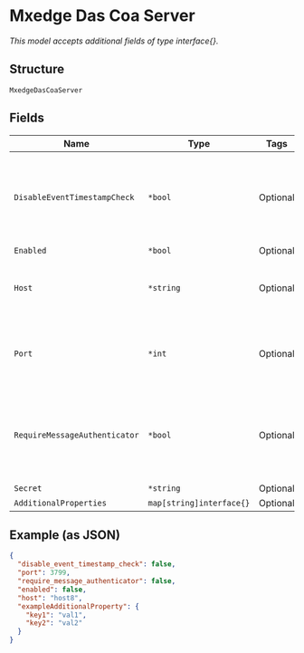
# Mxedge Das Coa Server

*This model accepts additional fields of type interface{}.*

## Structure

`MxedgeDasCoaServer`

## Fields

| Name | Type | Tags | Description |
|  --- | --- | --- | --- |
| `DisableEventTimestampCheck` | `*bool` | Optional | Whether to disable Event-Timestamp Check<br><br>**Default**: `false` |
| `Enabled` | `*bool` | Optional | - |
| `Host` | `*string` | Optional | This server configured to send CoA\|DM to mist edges |
| `Port` | `*int` | Optional | Mist edges will allow this host on this port<br><br>**Default**: `3799` |
| `RequireMessageAuthenticator` | `*bool` | Optional | Whether to require Message-Authenticator in requests<br><br>**Default**: `false` |
| `Secret` | `*string` | Optional | - |
| `AdditionalProperties` | `map[string]interface{}` | Optional | - |

## Example (as JSON)

```json
{
  "disable_event_timestamp_check": false,
  "port": 3799,
  "require_message_authenticator": false,
  "enabled": false,
  "host": "host8",
  "exampleAdditionalProperty": {
    "key1": "val1",
    "key2": "val2"
  }
}
```

